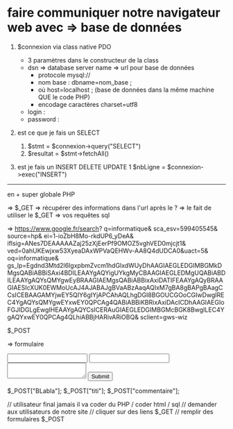 # faire communiquer notre navigateur web avec => base de données

1. $connexion via class native PDO 
    -  3 paramètres dans le constructeur de la class 
    - dsn => database server name => url pour base de données
        - protocole mysql://
        - nom base : dbname=nom_base ;
        - où host=localhost ; (base de données dans la même machine QUE le code PHP)
        - encodage caractères charset=utf8
    - login : 
    - password :

2. est ce que je fais un SELECT 
    1. $stmt = $connexion->query("SELECT")
    2. $resultat = $stmt->fetchAll()    

2. est je fais un INSERT DELETE UPDATE 
    1 $nbLigne = $connexion->exec("INSERT")

---

en + super globale PHP 

=> $_GET => récupérer des informations dans l'url après le ? 
=> le fait de utiliser le $_GET => vos requêtes sql 

=> https://www.google.fr/search?
q=informatique&
sca_esv=599405545&
source=hp&
ei=1-ioZbH8Mo-rkdUP6_yDeA&
iflsig=ANes7DEAAAAAZaj25zXjEerPf9OMOZ5vghVED0mjcjt1&
ved=0ahUKEwjxw53XyeaDAxWPVaQEHWv-AA8Q4dUDCA0&uact=5&
oq=informatique&
gs_lp=Egdnd3Mtd2l6IgxpbmZvcm1hdGlxdWUyDhAAGIAEGLEDGIMBGMkDMgsQABiABBiSAxi4BDILEAAYgAQYigUYkgMyCBAAGIAEGLEDMgUQABiABDILEAAYgAQYsQMYgwEyBRAAGIAEMgsQABiABBixAxiDATIFEAAYgAQyBRAAGIAESIcXUK0EWMoUcAJ4AJABAJgBVaABzAaqAQIxM7gBA8gBAPgBAagCCsICEBAAGAMYjwEY5QIY6gIYjAPCAhAQLhgDGI8BGOUCGOoCGIwDwgIREC4YgAQYsQMYgwEYxwEY0QPCAg4QABiABBiKBRixAxiDAcICDhAAGIAEGIoFGJIDGLgEwgIHEAAYgAQYCsICERAuGIAEGLEDGIMBGMcBGK8BwgILEC4YgAQYxwEY0QPCAg4QLhiABBjHARivARiOBQ&
sclient=gws-wiz

$_POST 

=> formulaire 

<form method="post">
    <input type="text" name="BLabla">
    <input type="text" name="titi">
    <textarea name="commentaire"></textarea>
    <input type="submit">
</form>

$_POST["BLabla"];
$_POST["titi"];
$_POST["commentaire"];

// utilisateur final jamais il va coder du PHP / coder html / sql 
// demander aux utilisateurs de notre site 
// cliquer sur des liens $_GET
// remplir des formulaires $_POST